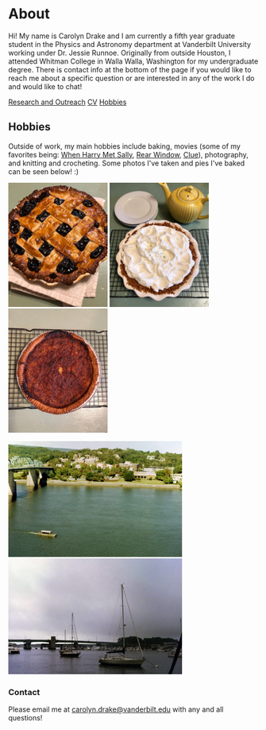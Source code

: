 # About

Hi! My name is Carolyn Drake and I am currently a fifth year graduate student in the Physics and Astronomy department at Vanderbilt University working under Dr. Jessie Runnoe. Originally from outside Houston, I attended Whitman College in Walla Walla, Washington for my undergraduate degree. There is contact info at the bottom of the page if you would like to reach me about a specific question or are interested in any of the work I do and would like to chat! 

[Research and Outreach](./RandO.html)
[CV](./CV.html)
[Hobbies](./hobbies.html)


## Hobbies

Outside of work, my main hobbies include baking, movies (some of my favorites being: [When Harry Met Sally](https://www.imdb.com/title/tt0098635/), [Rear Window](https://www.imdb.com/title/tt0047396/?ref_=fn_al_tt_1), [Clue](https://www.imdb.com/title/tt0088930/?ref_=fn_al_tt_1)), photography, and knitting and crocheting. Some photos I've taken and pies I've baked can be seen below! :)

<p float="left">
  <img src="blueberry pie.jpg" width="200" />
  <img src="key lime pie.jpg" width="200" /> 
  <img src="chess pie.jpg" width="200" />
</p>

<p float="left">
  <img src="9.jpg" width="350" />
  <img src="17.jpg" width="350" />
</p>

### Contact

Please email me at carolyn.drake@vanderbilt.edu with any and all questions!
